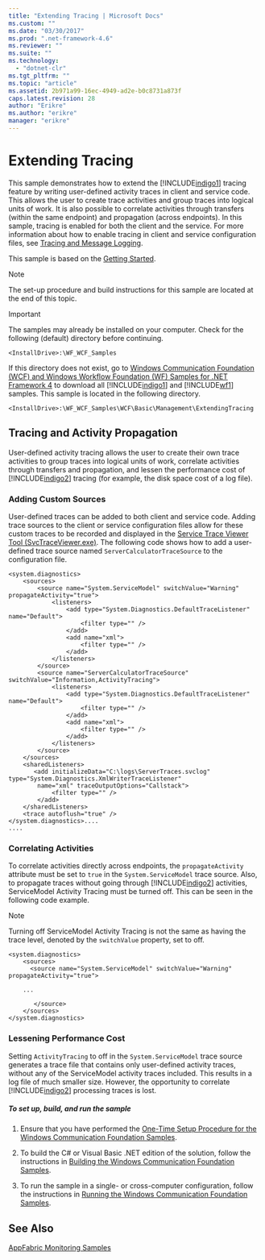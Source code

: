 ```yaml
---
title: "Extending Tracing | Microsoft Docs"
ms.custom: ""
ms.date: "03/30/2017"
ms.prod: ".net-framework-4.6"
ms.reviewer: ""
ms.suite: ""
ms.technology: 
  - "dotnet-clr"
ms.tgt_pltfrm: ""
ms.topic: "article"
ms.assetid: 2b971a99-16ec-4949-ad2e-b0c8731a873f
caps.latest.revision: 28
author: "Erikre"
ms.author: "erikre"
manager: "erikre"
---
```

# Extending Tracing
This sample demonstrates how to extend the [!INCLUDE[indigo1](../../../../includes/indigo1-md.md)] tracing feature by writing user-defined activity traces in client and service code. This allows the user to create trace activities and group traces into logical units of work. It is also possible to correlate activities through transfers (within the same endpoint) and propagation (across endpoints). In this sample, tracing is enabled for both the client and the service. For more information about how to enable tracing in client and service configuration files, see [Tracing and Message Logging](../../../../docs/framework/wcf/samples/tracing-and-message-logging.md).  
  
 This sample is based on the [Getting Started](../../../../docs/framework/wcf/samples/getting-started-sample.md).  
  
> [!NOTE]
>  The set-up procedure and build instructions for this sample are located at the end of this topic.  
  
> [!IMPORTANT]
>  The samples may already be installed on your computer. Check for the following (default) directory before continuing.  
>   
>  `<InstallDrive>:\WF_WCF_Samples`  
>   
>  If this directory does not exist, go to [Windows Communication Foundation (WCF) and Windows Workflow Foundation (WF) Samples for .NET Framework 4](http://go.microsoft.com/fwlink/?LinkId=150780) to download all [!INCLUDE[indigo1](../../../../includes/indigo1-md.md)] and [!INCLUDE[wf1](../../../../includes/wf1-md.md)] samples. This sample is located in the following directory.  
>   
>  `<InstallDrive>:\WF_WCF_Samples\WCF\Basic\Management\ExtendingTracing`  
  
## Tracing and Activity Propagation  
 User-defined activity tracing allows the user to create their own trace activities to group traces into logical units of work, correlate activities through transfers and propagation, and lessen the performance cost of [!INCLUDE[indigo2](../../../../includes/indigo2-md.md)] tracing (for example, the disk space cost of a log file).  
  
### Adding Custom Sources  
 User-defined traces can be added to both client and service code. Adding trace sources to the client or service configuration files allow for these custom traces to be recorded and displayed in the [Service Trace Viewer Tool (SvcTraceViewer.exe)](../../../../docs/framework/wcf/service-trace-viewer-tool-svctraceviewer-exe.md). The following code shows how to add a user-defined trace source named `ServerCalculatorTraceSource` to the configuration file.  
  
```  
<system.diagnostics>  
    <sources>  
        <source name="System.ServiceModel" switchValue="Warning" propagateActivity="true">  
            <listeners>  
                <add type="System.Diagnostics.DefaultTraceListener" name="Default">  
                    <filter type="" />  
                </add>  
                <add name="xml">  
                    <filter type="" />  
                </add>  
            </listeners>  
        </source>  
        <source name="ServerCalculatorTraceSource" switchValue="Information,ActivityTracing">  
            <listeners>  
                <add type="System.Diagnostics.DefaultTraceListener" name="Default">  
                    <filter type="" />  
                </add>  
                <add name="xml">  
                    <filter type="" />  
                </add>  
            </listeners>  
        </source>  
    </sources>  
    <sharedListeners>  
       <add initializeData="C:\logs\ServerTraces.svclog" type="System.Diagnostics.XmlWriterTraceListener"  
        name="xml" traceOutputOptions="Callstack">  
            <filter type="" />  
        </add>  
    </sharedListeners>  
    <trace autoflush="true" />  
</system.diagnostics>....  
....  
```  
  
### Correlating Activities  
 To correlate activities directly across endpoints, the `propagateActivity` attribute must be set to `true` in the `System.ServiceModel` trace source. Also, to propagate traces without going through [!INCLUDE[indigo2](../../../../includes/indigo2-md.md)] activities, ServiceModel Activity Tracing must be turned off. This can be seen in the following code example.  
  
> [!NOTE]
>  Turning off ServiceModel Activity Tracing is not the same as having the trace level, denoted by the `switchValue` property, set to off.  
  
```  
<system.diagnostics>  
    <sources>  
      <source name="System.ServiceModel" switchValue="Warning" propagateActivity="true">  
  
    ...  
  
       </source>  
    </sources>  
</system.diagnostics>  
```  
  
### Lessening Performance Cost  
 Setting `ActivityTracing` to off in the `System.ServiceModel` trace source generates a trace file that contains only user-defined activity traces, without any of the ServiceModel activity traces included. This results in a log file of much smaller size. However, the opportunity to correlate [!INCLUDE[indigo2](../../../../includes/indigo2-md.md)] processing traces is lost.  
  
##### To set up, build, and run the sample  
  
1.  Ensure that you have performed the [One-Time Setup Procedure for the Windows Communication Foundation Samples](../../../../docs/framework/wcf/samples/one-time-setup-procedure-for-the-windows-communication-foundation-samples.md).  
  
2.  To build the C# or Visual Basic .NET edition of the solution, follow the instructions in [Building the Windows Communication Foundation Samples](../../../../docs/framework/wcf/samples/building-the-windows-communication-foundation-samples.md).  
  
3.  To run the sample in a single- or cross-computer configuration, follow the instructions in [Running the Windows Communication Foundation Samples](../../../../docs/framework/wcf/samples/running-the-windows-communication-foundation-samples.md).  
  
## See Also  
 [AppFabric Monitoring Samples](http://go.microsoft.com/fwlink/?LinkId=193959)